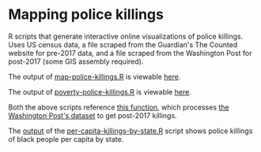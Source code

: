 # Mapping police killings
R scripts that generate interactive online visualizations of police killings. Uses US census data, a file scraped from the Guardian's The Counted website for pre-2017 data, and a file scraped from the Washington Post for post-2017 (some GIS assembly required). 

The output of [map-police-killings.R](map-police-killings.R) is viewable [here](https://www.peterphalen.com/datavisualization/map-police-killings.html).

The output of [poverty-police-killings.R](poverty-police-killings.R) is viewable [here](https://www.peterphalen.com/datavisualization/poverty-police-killings.html).

 Both the above scripts reference [this function](process-wapost-killings.R), which processes [the Washington Post's dataset](https://www.washingtonpost.com/graphics/national/police-shootings-2017/) to get post-2017 killings.

The [output](https://www.peterphalen.com/datavisualization/police-killings-graph-viz.html) of the [per-capita-killings-by-state.R](per-capita-killings-by-state.R) script shows police killings of black people per capita by state.

